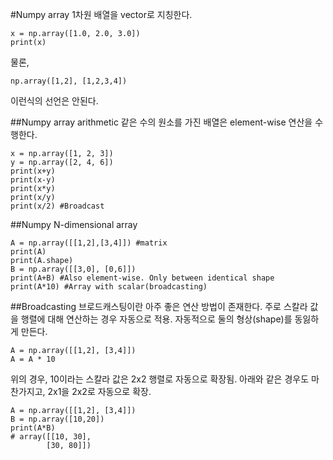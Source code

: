 #Numpy array
1차원 배열을 vector로 지칭한다.
```
x = np.array([1.0, 2.0, 3.0])
print(x)
```
물론, 
```
np.array([1,2], [1,2,3,4])
```
이런식의 선언은 안된다.

##Numpy array arithmetic
같은 수의 원소를 가진 배열은 element-wise 연산을 수행한다. 
```
x = np.array([1, 2, 3])
y = np.array([2, 4, 6]) 
print(x+y)
print(x-y)
print(x*y)
print(x/y)
print(x/2) #Broadcast
```

##Numpy N-dimensional array
```
A = np.array([[1,2],[3,4]]) #matrix
print(A)
print(A.shape)
B = np.array([[3,0], [0,6]])
print(A+B) #Also element-wise. Only between identical shape
print(A*10) #Array with scalar(broadcasting)
```

##Broadcasting
브로드캐스팅이란 아주 좋은 연산 방법이 존재한다.
주로 스칼라 값을 행렬에 대해 연산하는 경우 자동으로 적용. 
자동적으로 둘의 형상(shape)를 동잃하게 만든다. 
```
A = np.array([[1,2], [3,4]])
A = A * 10
```
위의 경우, 10이라는 스칼라 값은 2x2 행렬로 자동으로 확장됨.
아래와 같은 경우도 마찬가지고, 2x1을 2x2로 자동으로 확장.
```
A = np.array([[1,2], [3,4]])
B = np.array([10,20])
print(A*B) 
# array([[10, 30],
		[30, 80]])
```

